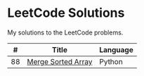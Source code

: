# LeetCode Solutions

My solutions to the LeetCode problems.

| # | Title                                     | Language |
|---|-------------------------------------------|----------|
| 88 | [Merge Sorted Array](https://leetcode.com/problems/merge-sorted-array/description/?envType=study-plan-v2&envId=top-interview-150) | Python |
